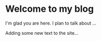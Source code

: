 # Welcome to my blog

I'm glad you are here. I plan to talk about ...

Adding some new text to the site...
